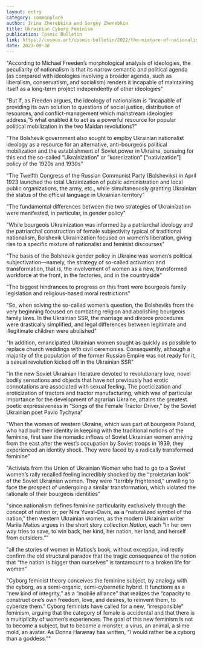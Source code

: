 ```yaml
---
layout: entry
category: commonplace
author: Irina Zherebkina and Sergey Zherebkin
title: Ukrainian Cyborg Feminism
publication: Cosmic Bulletin
link: https://cosmos.art/cosmic-bulletin/2022/the-mixture-of-nationalist-and-feminist-discourses-in-the-ukrainian-ssr-or-the-question-of-cyborg-nationalism
date: 2023-09-30
---
```


"According to Michael Freeden’s morphological analysis of ideologies, the peculiarity of nationalism is that its narrow semantic and political agenda (as compared with ideologies involving a broader agenda, such as liberalism, conservatism, and socialism) renders it incapable of maintaining itself as a long-term project independently of other ideologies"

"But if, as Freeden argues, the ideology of nationalism is “incapable of providing its own solution to questions of social justice, distribution of resources, and conflict-management which mainstream ideologies address,”5 what enabled it to act as a powerful resource for popular political mobilization in the two Maidan revolutions?"

"The Bolshevik government also sought to employ Ukrainian nationalist ideology as a resource for an alternative, anti-bourgeois political mobilization and the establishment of Soviet power in Ukraine, pursuing for this end the so-called “Ukrainization” or “korenization” [“nativization”] policy of the 1920s and 1930s"

"The Twelfth Congress of the Russian Communist Party (Bolsheviks) in April 1923 launched the total Ukrainization of public administration and local public organizations, the army, etc., while simultaneously granting Ukrainian the status of the official language in Ukrainian territory"

"The fundamental differences between the two strategies of Ukrainization were manifested, in particular, in gender policy"

"While bourgeois Ukrainization was informed by a patriarchal ideology and the patriarchal construction of female subjectivity typical of traditional nationalism, Bolshevik Ukrainization focused on women’s liberation, giving rise to a specific mixture of nationalist and feminist discourses"

"The basis of the Bolshevik gender policy in Ukraine was women’s political subjectivation—namely, the strategy of so-called activation and transformation, that is, the involvement of women as a new, transformed workforce at the front, in the factories, and in the countryside"

"The biggest hindrances to progress on this front were bourgeois family legislation and religious-based moral restrictions"

"So, when solving the so-called women’s question, the Bolsheviks from the very beginning focused on combating religion and abolishing bourgeois family laws. In the Ukrainian SSR, the marriage and divorce procedures were drastically simplified, and legal differences between legitimate and illegitimate children were abolished"

"In addition, emancipated Ukrainian women sought as quickly as possible to replace church weddings with civil ceremonies. Consequently, although a majority of the population of the former Russian Empire was not ready for it, a sexual revolution kicked off in the Ukrainian SSR"

"in the new Soviet Ukrainian literature devoted to revolutionary love, novel bodily sensations and objects that have not previously had erotic connotations are associated with sexual feeling. The poeticization and eroticization of tractors and tractor manufacturing, which was of particular importance for the development of agrarian Ukraine, attains the greatest poetic expressiveness in “Songs of the Female Tractor Driver,” by the Soviet Ukrainian poet Pavlo Tychyna"

"When the women of western Ukraine, which was part of bourgeois Poland, who had built their identity in keeping with the traditional notions of the feminine, first saw the nomadic inflows of Soviet Ukrainian women arriving from the east after the west’s occupation by Soviet troops in 1939, they experienced an identity shock. They were faced by a radically transformed feminine"

"Activists from the Union of Ukrainian Women who had to go to a Soviet women’s rally recalled feeling incredibly shocked by the “proletarian look” of the Soviet Ukrainian women. They were “terribly frightened,” unwilling to face the prospect of undergoing a similar transformation, which violated the rationale of their bourgeois identities"

"since nationalism defines feminine particularity exclusively through the concept of nation or, per Nira Yuval-Davis, as a “naturalized symbol of the nation,” then western Ukrainian women, as the modern Ukrainian writer Mariia Matios argues in the short story collection *Nation*, each “in her own way tries to save, to win back, her kind, her nation, her land, and herself from outsiders.”"

"all the stories of women in Matios’s book, without exception, indirectly confirm the old structural paradox that the tragic consequence of the notion that “the nation is bigger than ourselves” is tantamount to a broken life for women"

"Cyborg feminist theory conceives the feminine subject, by analogy with the cyborg, as a semi-organic, semi-cybernetic hybrid. It functions as a “new kind of integrity,” as a “mobile alliance” that realizes the “capacity to construct one’s own freedom, love, and desires, to reinvent them, to cyberize them.” Cyborg feminists have called for a new, “irresponsible” feminism, arguing that the category of female is accidental and that there is a multiplicity of women’s experiences. The goal of this new feminism is not to become a subject, but to become a monster, a virus, an animal, a slime mold, an avatar. As Donna Haraway has written, “I would rather be a cyborg than a goddess.”"
